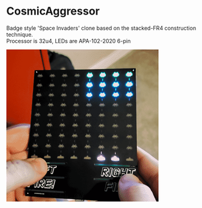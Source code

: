 # CosmicAggressor

Badge style 'Space Invaders' clone based on the stacked-FR4 construction technique.<br/>
Processor is 32u4, LEDs are APA-102-2020 6-pin

![gameplay](https://github.com/NPoole/CosmicAggressor/blob/master/images/gameplay.gif?raw=true)
